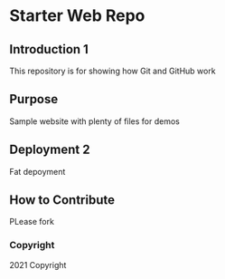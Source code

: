 # Starter Web Repo

## Introduction 1

This repository is for showing how Git and GitHub work

## Purpose

Sample website with plenty of files for demos

## Deployment 2

Fat depoyment 

## How to Contribute
PLease fork 

### Copyright

2021 Copyright